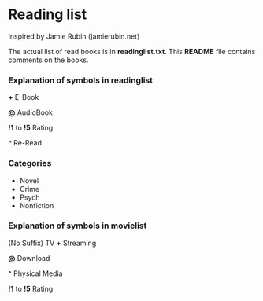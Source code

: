 # Reading list

Inspired by Jamie Rubin (jamierubin.net)

The actual list of read books is in **readinglist.txt**. This **README** file contains comments on the books.

### Explanation of symbols in **readinglist**


**+** E-Book

**@** AudioBook

**!1** to **!5** Rating

__^__ Re-Read


### Categories

- Novel
- Crime
- Psych
- Nonfiction


### Explanation of symbols in **movielist**

(No Suffix) TV
**+** Streaming

**@** Download

**^** Physical Media

**!1** to **!5** Rating
